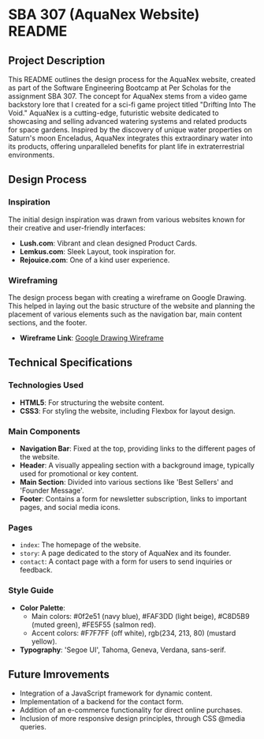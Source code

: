 # SBA 307 (AquaNex Website) README

## Project Description

This README outlines the design process for the AquaNex website, created as part of the Software Engineering Bootcamp at Per Scholas for the assignment SBA 307. The concept for AquaNex stems from a video game backstory lore that I created for a sci-fi game project titled "Drifting Into The Void." AquaNex is a cutting-edge, futuristic website dedicated to showcasing and selling advanced watering systems and related products for space gardens. Inspired by the discovery of unique water properties on Saturn's moon Enceladus, AquaNex integrates this extraordinary water into its products, offering unparalleled benefits for plant life in extraterrestrial environments. 

## Design Process

### Inspiration

The initial design inspiration was drawn from various websites known for their creative and user-friendly interfaces:

- **Lush.com**: Vibrant and clean designed Product Cards.
- **Lemkus.com**: Sleek Layout, took inspiration for.
- **Rejouice.com**: One of a kind user experience.

### Wireframing

The design process began with creating a wireframe on Google Drawing. This helped in laying out the basic structure of the website and planning the placement of various elements such as the navigation bar, main content sections, and the footer.

- **Wireframe Link**: [Google Drawing Wireframe](https://docs.google.com/drawings/d/1lSJ_9tQ6tkbamrtDzLJ0L1M34sfSgA4YaEc7Kw8va34/edit?usp=sharing)


## Technical Specifications

### Technologies Used

- **HTML5**: For structuring the website content.
- **CSS3**: For styling the website, including Flexbox for layout design.


### Main Components

- **Navigation Bar**: Fixed at the top, providing links to the different pages of the website.
- **Header**: A visually appealing section with a background image, typically used for promotional or key content.
- **Main Section**: Divided into various sections like 'Best Sellers' and 'Founder Message'.
- **Footer**: Contains a form for newsletter subscription, links to important pages, and social media icons.

### Pages

- `index`: The homepage of the website.
- `story`: A page dedicated to the story of AquaNex and its founder.
- `contact`: A contact page with a form for users to send inquiries or feedback.

### Style Guide

- **Color Palette**: 
  - Main colors: #0f2e51 (navy blue), #FAF3DD (light beige), #C8D5B9 (muted green), #FE5F55 (salmon red).
  - Accent colors: #F7F7FF (off white), rgb(234, 213, 80) (mustard yellow).
- **Typography**: 'Segoe UI', Tahoma, Geneva, Verdana, sans-serif.


## Future Imrovements

- Integration of a JavaScript framework for dynamic content.
- Implementation of a backend for the contact form.
- Addition of an e-commerce functionality for direct online purchases.
- Inclusion of more responsive design principles, through CSS @media queries.

